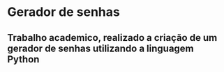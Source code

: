 # Gerador de senhas

## Trabalho academico, realizado a criação de um gerador de senhas utilizando a linguagem Python
